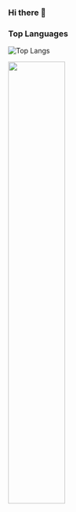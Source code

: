 ### Hi there 👋

<!--
**Tutanka01/Tutanka01** is a ✨ _special_ ✨ repository because its `README.md` (this file) appears on your GitHub profile.

Here are some ideas to get you started:

- 🔭 I’m currently working on ...
- 🌱 I’m currently learning ...
- 👯 I’m looking to collaborate on ...
- 🤔 I’m looking for help with ...
- 💬 Ask me about ...
- 📫 How to reach me: ...
- 😄 Pronouns: ...
- ⚡ Fun fact: ...
-->

### Top Languages
 ![Top Langs](https://github-readme-stats.vercel.app/api/top-langs/?username=kritika-pattalam&layout=compact)

<img src="https://www.codewars.com/users/Tutanka01/badges/large" width="48%" >
